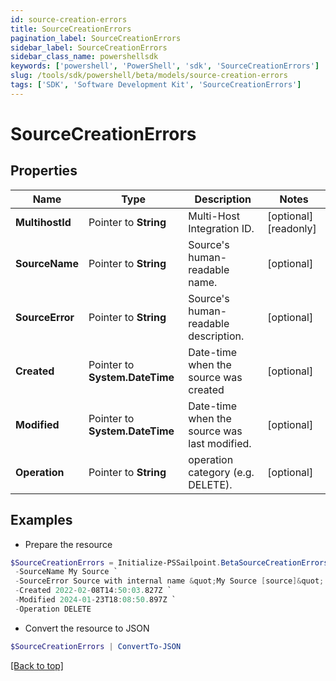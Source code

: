 ```yaml
---
id: source-creation-errors
title: SourceCreationErrors
pagination_label: SourceCreationErrors
sidebar_label: SourceCreationErrors
sidebar_class_name: powershellsdk
keywords: ['powershell', 'PowerShell', 'sdk', 'SourceCreationErrors'] 
slug: /tools/sdk/powershell/beta/models/source-creation-errors
tags: ['SDK', 'Software Development Kit', 'SourceCreationErrors']
---
```



# SourceCreationErrors

## Properties

Name | Type | Description | Notes
------------ | ------------- | ------------- | -------------
**MultihostId** |  Pointer to **String** | Multi-Host Integration ID. | [optional] [readonly] 
**SourceName** |  Pointer to **String** | Source's human-readable name. | [optional] 
**SourceError** |  Pointer to **String** | Source's human-readable description. | [optional] 
**Created** |  Pointer to **System.DateTime** | Date-time when the source was created | [optional] 
**Modified** |  Pointer to **System.DateTime** | Date-time when the source was last modified. | [optional] 
**Operation** |  Pointer to **String** | operation category (e.g. DELETE). | [optional] 

## Examples

- Prepare the resource
```powershell
$SourceCreationErrors = Initialize-PSSailpoint.BetaSourceCreationErrors  -MultihostId 2c91808568c529c60168cca6f90c1324 `
 -SourceName My Source `
 -SourceError Source with internal name &quot;My Source [source]&quot; already exists. `
 -Created 2022-02-08T14:50:03.827Z `
 -Modified 2024-01-23T18:08:50.897Z `
 -Operation DELETE
```

- Convert the resource to JSON
```powershell
$SourceCreationErrors | ConvertTo-JSON
```


[[Back to top]](#) 

